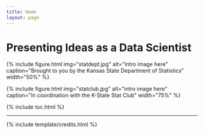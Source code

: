 ```yaml
---
title: Home
layout: page
---
```


<h1 class="text-center">Presenting Ideas as a Data Scientist</h1>

{% include figure.html img="statdept.jpg" alt="intro image here" caption="Brought to you by the Kansas State Department of Statistics" width="50%" %}

{% include figure.html img="statclub.jpg" alt="intro image here" caption="In coordination with the K-State Stat Club" width="75%" %}



{% include toc.html %}

------

{% include template/credits.html %}
